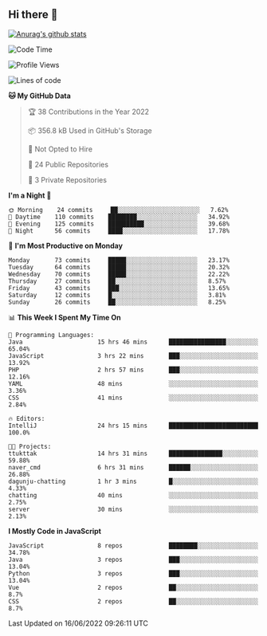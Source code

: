 ## Hi there 👋

[![Anurag's github stats](https://github-readme-stats.vercel.app/api?username=Songwonseok)](https://github.com/anuraghazra/github-readme-stats)



<!--START_SECTION:waka-->
![Code Time](http://img.shields.io/badge/Code%20Time-1%2C566%20hrs%2011%20mins-blue)

![Profile Views](http://img.shields.io/badge/Profile%20Views-0-blue)

![Lines of code](https://img.shields.io/badge/From%20Hello%20World%20I%27ve%20Written-3%20Million%20lines%20of%20code-blue)

**🐱 My GitHub Data** 

> 🏆 38 Contributions in the Year 2022
 > 
> 📦 356.8 kB Used in GitHub's Storage 
 > 
> 🚫 Not Opted to Hire
 > 
> 📜 24 Public Repositories 
 > 
> 🔑 3 Private Repositories  
 > 
**I'm a Night 🦉** 

```text
🌞 Morning    24 commits     ██░░░░░░░░░░░░░░░░░░░░░░░   7.62% 
🌆 Daytime    110 commits    ████████░░░░░░░░░░░░░░░░░   34.92% 
🌃 Evening    125 commits    ██████████░░░░░░░░░░░░░░░   39.68% 
🌙 Night      56 commits     ████░░░░░░░░░░░░░░░░░░░░░   17.78%

```
📅 **I'm Most Productive on Monday** 

```text
Monday       73 commits     █████░░░░░░░░░░░░░░░░░░░░   23.17% 
Tuesday      64 commits     █████░░░░░░░░░░░░░░░░░░░░   20.32% 
Wednesday    70 commits     █████░░░░░░░░░░░░░░░░░░░░   22.22% 
Thursday     27 commits     ██░░░░░░░░░░░░░░░░░░░░░░░   8.57% 
Friday       43 commits     ███░░░░░░░░░░░░░░░░░░░░░░   13.65% 
Saturday     12 commits     █░░░░░░░░░░░░░░░░░░░░░░░░   3.81% 
Sunday       26 commits     ██░░░░░░░░░░░░░░░░░░░░░░░   8.25%

```


📊 **This Week I Spent My Time On** 

```text
💬 Programming Languages: 
Java                     15 hrs 46 mins      ████████████████░░░░░░░░░   65.04% 
JavaScript               3 hrs 22 mins       ███░░░░░░░░░░░░░░░░░░░░░░   13.92% 
PHP                      2 hrs 57 mins       ███░░░░░░░░░░░░░░░░░░░░░░   12.16% 
YAML                     48 mins             ░░░░░░░░░░░░░░░░░░░░░░░░░   3.36% 
CSS                      41 mins             ░░░░░░░░░░░░░░░░░░░░░░░░░   2.84%

🔥 Editors: 
IntelliJ                 24 hrs 15 mins      █████████████████████████   100.0%

🐱‍💻 Projects: 
ttukttak                 14 hrs 31 mins      ███████████████░░░░░░░░░░   59.88% 
naver_cmd                6 hrs 31 mins       ██████░░░░░░░░░░░░░░░░░░░   26.88% 
dagunju-chatting         1 hr 3 mins         █░░░░░░░░░░░░░░░░░░░░░░░░   4.33% 
chatting                 40 mins             ░░░░░░░░░░░░░░░░░░░░░░░░░   2.75% 
server                   30 mins             ░░░░░░░░░░░░░░░░░░░░░░░░░   2.13%

```

**I Mostly Code in JavaScript** 

```text
JavaScript               8 repos             ████████░░░░░░░░░░░░░░░░░   34.78% 
Java                     3 repos             ███░░░░░░░░░░░░░░░░░░░░░░   13.04% 
Python                   3 repos             ███░░░░░░░░░░░░░░░░░░░░░░   13.04% 
Vue                      2 repos             ██░░░░░░░░░░░░░░░░░░░░░░░   8.7% 
CSS                      2 repos             ██░░░░░░░░░░░░░░░░░░░░░░░   8.7%

```



 Last Updated on 16/06/2022 09:26:11 UTC
<!--END_SECTION:waka-->
